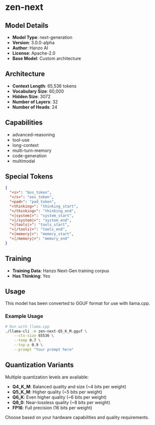 # zen-next

## Model Details

- **Model Type**: next-generation
- **Version**: 3.0.0-alpha
- **Author**: Hanzo AI
- **License**: Apache-2.0
- **Base Model**: Custom architecture

## Architecture

- **Context Length**: 65,536 tokens
- **Vocabulary Size**: 60,000
- **Hidden Size**: 3072
- **Number of Layers**: 32
- **Number of Heads**: 24

## Capabilities

- advanced-reasoning
- tool-use
- long-context
- multi-turn-memory
- code-generation
- multimodal

## Special Tokens

```json
{
  "<s>": "bos_token",
  "</s>": "eos_token",
  "<pad>": "pad_token",
  "<thinking>": "thinking_start",
  "</thinking>": "thinking_end",
  "<|system|>": "system_start",
  "<|/system|>": "system_end",
  "<|tools|>": "tools_start",
  "<|/tools|>": "tools_end",
  "<|memory|>": "memory_start",
  "<|/memory|>": "memory_end"
}
```

## Training

- **Training Data**: Hanzo Next-Gen training corpus
- **Has Thinking**: Yes

## Usage

This model has been converted to GGUF format for use with llama.cpp.

### Example Usage

```bash
# Run with llama.cpp
./llama-cli -m zen-next-Q5_K_M.gguf \
    --ctx-size 65536 \
    --temp 0.7 \
    --top-p 0.9 \
    --prompt "Your prompt here"
```

## Quantization Variants

Multiple quantization levels are available:
- **Q4_K_M**: Balanced quality and size (~4 bits per weight)
- **Q5_K_M**: Higher quality (~5 bits per weight)
- **Q6_K**: Even higher quality (~6 bits per weight)
- **Q8_0**: Near-lossless quality (~8 bits per weight)
- **FP16**: Full precision (16 bits per weight)

Choose based on your hardware capabilities and quality requirements.
